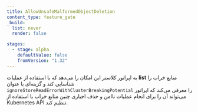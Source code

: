 ```yaml
---
title: AllowUnsafeMalformedObjectDeletion
content_type: feature_gate
_build:
  list: never
  render: false

stages:
  - stage: alpha
    defaultValue: false
    fromVersion: "1.32"
---
```



به اپراتور کلاستر این امکان را می‌دهد که با استفاده از عملیات **list** منابع خراب را شناسایی کند و گزینه‌ای با عنوان `ignoreStoreReadErrorWithClusterBreakingPotential` را معرفی می‌کند که اپراتور می‌تواند آن را برای انجام عملیات ناامن و حذف اجباری چنین منابع خراب با استفاده از Kubernetes API تنظیم کند.